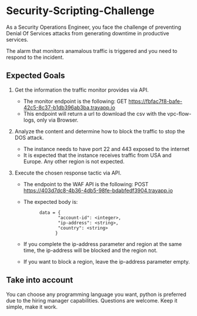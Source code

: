 # Security-Scripting-Challenge

As a Security Operations Engineer, you face the challenge of preventing Denial Of Services attacks from generating downtime in productive services. 

The alarm that monitors anamalous traffic is triggered and you need to respond to the incident. 


## Expected Goals

1. Get the information the traffic monitor provides via API.
   - The monitor endpoint is the following: GET https://fbfac7f8-bafe-42c5-8c37-b1db396ab3ba.trayapp.io 
   - This endpoint will return a url to download the csv with the vpc-flow-logs, only via Browser.

3. Analyze the content and determine how to block the traffic to stop the DOS attack.
   - The instance needs to have port 22 and 443 exposed to the internet
   - It is expected that the instance receives traffic from USA and Europe. Any other region is not expected.  
  
4. Execute the chosen response tactic via API.
   - The endpoint to the WAF API is the following: POST https://403d7dc8-4b36-4db5-98fe-bdabfedf3904.trayapp.io
   - The expected body is:
     
      ```
            data = {
                   "account-id": <integer>,
                   "ip-address": <string>,
                   "country": <string>
                  }
       ```
   
   - If you complete the ip-address parameter and region at the same time, the ip-address will be blocked and the region not. 
   - If you want to block a region, leave the ip-address parameter empty.

## Take into account
You can choose any programming language you want, python is preferred due to the hiring manager capabilities. 
Questions are welcome. 
Keep it simple, make it work. 


